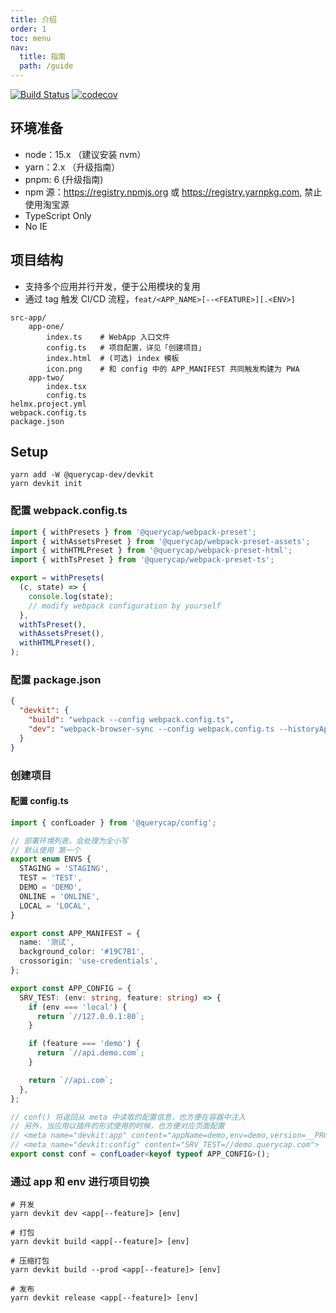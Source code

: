 ```yaml
---
title: 介绍
order: 1
toc: menu
nav:
  title: 指南
  path: /guide
---
```


[![Build Status](https://img.shields.io/travis/querycap/devkit.svg?style=flat-square)](https://travis-ci.org/querycap/devkit)
[![codecov](https://codecov.io/gh/querycap/devkit/branch/master/graph/badge.svg)](https://codecov.io/gh/querycap/devkit)

## 环境准备

- node：15.x （建议安装 nvm）
- yarn：2.x （升级指南）
- pnpm: 6 (升级指南)
- npm 源：https://registry.npmjs.org 或 https://registry.yarnpkg.com, 禁止使用淘宝源
- TypeScript Only
- No IE

## 项目结构

- 支持多个应用并行开发，便于公用模块的复用
- 通过 tag 触发 CI/CD 流程，`feat/<APP_NAME>[--<FEATURE>][.<ENV>]`

```
src-app/
    app-one/
        index.ts    # WebApp 入口文件
        config.ts   # 项目配置，详见「创建项目」
        index.html  # (可选) index 模板
        icon.png    # 和 config 中的 APP_MANIFEST 共同触发构建为 PWA
    app-two/
        index.tsx
        config.ts
helmx.project.yml
webpack.config.ts
package.json
```

## Setup

```
yarn add -W @querycap-dev/devkit
yarn devkit init
```

### 配置 webpack.config.ts

```ts
import { withPresets } from '@querycap/webpack-preset';
import { withAssetsPreset } from '@querycap/webpack-preset-assets';
import { withHTMLPreset } from '@querycap/webpack-preset-html';
import { withTsPreset } from '@querycap/webpack-preset-ts';

export = withPresets(
  (c, state) => {
    console.log(state);
    // modify webpack configuration by yourself
  },
  withTsPreset(),
  withAssetsPreset(),
  withHTMLPreset(),
);
```

### 配置 package.json

```json
{
  "devkit": {
    "build": "webpack --config webpack.config.ts",
    "dev": "webpack-browser-sync --config webpack.config.ts --historyApiFallback --index=../index.html"
  }
}
```

### 创建项目

#### 配置 config.ts

```ts
import { confLoader } from '@querycap/config';

// 部署环境列表，会处理为全小写
// 默认使用 第一个
export enum ENVS {
  STAGING = 'STAGING',
  TEST = 'TEST',
  DEMO = 'DEMO',
  ONLINE = 'ONLINE',
  LOCAL = 'LOCAL',
}

export const APP_MANIFEST = {
  name: '测试',
  background_color: '#19C7B1',
  crossorigin: 'use-credentials',
};

export const APP_CONFIG = {
  SRV_TEST: (env: string, feature: string) => {
    if (env === 'local') {
      return `//127.0.0.1:80`;
    }

    if (feature === 'demo') {
      return `//api.demo.com`;
    }

    return `//api.com`;
  },
};

// conf() 将返回从 meta 中读取的配置信息，也方便在容器中注入
// 另外，当应用以插件的形式使用的时候，也方便对应页面配置
// <meta name="devkit:app" content="appName=demo,env=demo,version=__PROJECT_VERSION__">
// <meta name="devkit:config" content="SRV_TEST=//demo.querycap.com">
export const conf = confLoader<keyof typeof APP_CONFIG>();
```

### 通过 app 和 env 进行项目切换

```
# 开发
yarn devkit dev <app[--feature]> [env]

# 打包
yarn devkit build <app[--feature]> [env]

# 压缩打包
yarn devkit build --prod <app[--feature]> [env]

# 发布
yarn devkit release <app[--feature]> [env]
```
